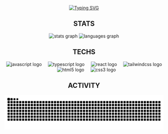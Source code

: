 <p align="center">
  <a href="https://git.io/typing-svg">
    <img src="https://readme-typing-svg.demolab.com?font=Fira+Code&size=30&duration=4000&pause=1000&color=FBF1C7&width=435&lines=Hi+there!+%F0%9F%91%8B;I'm+Thulio!+Welcome!" alt="Typing SVG" />
  </a>
</p>

<h2 align="center">STATS</h2>

<div align="center">
  <img src="https://github-readme-stats.vercel.app/api?username=thulioolimpio&hide_title=false&hide_rank=false&show_icons=true&include_all_commits=true&count_private=true&disable_animations=false&theme=gruvbox_light&locale=en&hide_border=false" height="150" alt="stats graph" />
  <img src="https://github-readme-stats.vercel.app/api/top-langs?username=thulioolimpio&locale=en&hide_title=false&layout=compact&card_width=320&langs_count=5&theme=gruvbox_light&hide_border=false" height="150" alt="languages graph" />
</div>

<h2 align="center">TECHS</h2>

<div align="center">
  <img src="https://cdn.jsdelivr.net/gh/devicons/devicon/icons/javascript/javascript-original.svg" height="40" alt="javascript logo" />
  <img width="12" />
  <img src="https://cdn.jsdelivr.net/gh/devicons/devicon/icons/typescript/typescript-original.svg" height="40" alt="typescript logo" />
  <img width="12" />
  <img src="https://cdn.jsdelivr.net/gh/devicons/devicon/icons/react/react-original.svg" height="40" alt="react logo" />
  <img width="12" />
  <img src="https://cdn.jsdelivr.net/gh/devicons/devicon/icons/tailwindcss/tailwindcss-original-wordmark.svg" height="40" alt="tailwindcss logo" />
  <img width="12" />
  <img src="https://cdn.jsdelivr.net/gh/devicons/devicon/icons/html5/html5-original.svg" height="40" alt="html5 logo" />
  <img width="12" />
  <img src="https://cdn.jsdelivr.net/gh/devicons/devicon/icons/css3/css3-original.svg" height="40" alt="css3 logo" />
</div>

<h2 align="center">ACTIVITY</h2>

<picture>
  <source media="(prefers-color-scheme: dark)" srcset="https://raw.githubusercontent.com/thulioolimpio/thulioolimpio/main/dist/github-snake-dark.svg" />
  <source media="(prefers-color-scheme: light)" srcset="https://raw.githubusercontent.com/thulioolimpio/thulioolimpio/main/dist/github-snake.svg" />
  <img alt="github-snake" src="https://raw.githubusercontent.com/thulioolimpio/thulioolimpio/main/dist/github-snake.svg" />
</picture>


